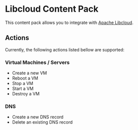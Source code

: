 # Libcloud Content Pack

This content pack allows you to integrate with
[Apache Libcloud](http://libcloud.apache.org/).

## Actions

Currently, the following actions listed bellow are supported:

### Virtual Machines / Servers

* Create a new VM
* Reboot a VM
* Stop a VM
* Start a VM
* Destroy a VM

### DNS

* Create a new DNS record
* Delete an existing DNS record
